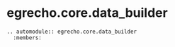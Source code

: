 # egrecho.core.data_builder
```{eval-rst}
.. automodule:: egrecho.core.data_builder
  :members:
```
